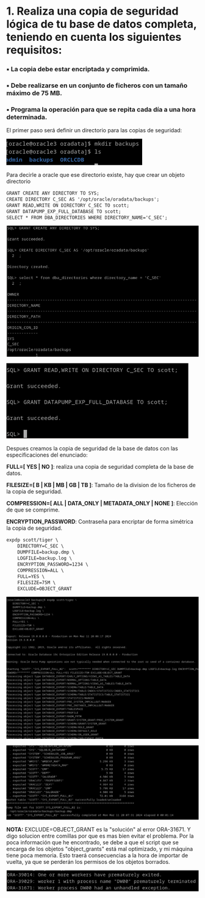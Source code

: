 # 1. Realiza una copia de seguridad lógica de tu base de datos completa, teniendo en cuenta los siguientes requisitos:

### ▪ La copia debe estar encriptada y comprimida.
### ▪ Debe realizarse en un conjunto de ficheros con un tamaño máximo de 75 MB.
### ▪ Programa la operación para que se repita cada día a una hora determinada.


El primer paso será definir un directorio para las copias de seguridad:

![ ](img/101.png)

Para decirle a oracle que ese directorio existe, hay que crear un objeto directorio

```
GRANT CREATE ANY DIRECTORY TO SYS;
CREATE DIRECTORY C_SEC AS '/opt/oracle/oradata/backups';
GRANT READ,WRITE ON DIRECTORY C_SEC TO scott;
GRANT DATAPUMP_EXP_FULL_DATABASE TO scott;
SELECT * FROM DBA_DIRECTORIES WHERE DIRECTORY_NAME='C_SEC';
```
![ ](img/102.png)

![ ](img/103.png)

Despues creamos la copia de seguridad de la base de datos con las especificaciones del enunciado:

**FULL=[ YES | NO ]**: realiza una copia de seguridad completa de la base de datos.

**FILESIZE=<num>[ B | KB | MB | GB | TB ]**: Tamaño de la division de los ficheros de la copia de seguridad.

**COMPRESSION=[ ALL | DATA_ONLY | METADATA_ONLY | NONE ]**: Elección de que se comprime.

**ENCRYPTION_PASSWORD**: Contraseña para encriptar de forma simétrica la copia de seguridad.

```
expdp scott/tiger \
    DIRECTORY=C_SEC \
    DUMPFILE=backup.dmp \
    LOGFILE=backup.log \
    ENCRYPTION_PASSWORD=1234 \
    COMPRESSION=ALL \
    FULL=YES \
    FILESIZE=75M \
    EXCLUDE=OBJECT_GRANT
```
![ ](img/105.png)

![ ](img/106.png)


**NOTA:** EXCLUDE=OBJECT_GRANT es la "solución" al error ORA-31671. Y digo solucion entre comillas por que es mas bien evitar el problema.
Por la poca información que he encontrado, se debe a que el script que se encarga de los objetos "object_grants" está mal optimizado, y mi máquina tiene poca memoria. Esto traerá consecuencias a la hora de importar de vuelta, ya que se perderán los permisos de los objetos borrados.

![ ](img/104.png)